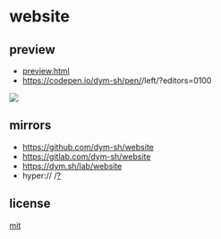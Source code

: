 # website

> <DESCRIPTION>


## preview
- [preview.html](preview.html)
- https://codepen.io/dym-sh/pen/<TBD>/left/?editors=0100

![](preview.png)


## mirrors
- https://github.com/dym-sh/website
- https://gitlab.com/dym-sh/website
- https://dym.sh/lab/website
- hyper://<TBD> /[?](https://beakerbrowser.com)


## license
[mit](license)
